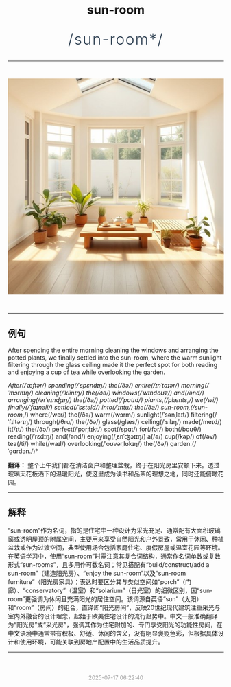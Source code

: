 <div align="center">

# sun-room

<div style="margin: 30px 0;">
<h1 style="font-size: 2.5em; font-weight: 300; letter-spacing: 2px; margin: 0; color: #2c3e50;">
/sun-room*/
</h1>
</div>

</div>

---

<div align="center" style="margin: 40px 0;">

![sun-room](images/sun-room.png)

</div>

---

## 例句

After spending the entire morning cleaning the windows and arranging the potted plants, we finally settled into the sun-room, where the warm sunlight filtering through the glass ceiling made it the perfect spot for both reading and enjoying a cup of tea while overlooking the garden.

*After(/ˈæftər/) spending(/ˈspɛndɪŋ/) the(/ðə/) entire(/ɪnˈtaɪər/) morning(/ˈmɔrnɪŋ/) cleaning(/ˈklinɪŋ/) the(/ðə/) windows(/ˈwɪndoʊz/) and(/ənd/) arranging(/ərˈeɪnʤɪŋ/) the(/ðə/) potted(/ˈpɑtɪd/) plants,(/plænts,/) we(/wi/) finally(/ˈfaɪnəli/) settled(/ˈsɛtəld/) into(/ˈɪntu/) the(/ðə/) sun-room,(/sun-room*,/) where(/wɛr/) the(/ðə/) warm(/wɔrm/) sunlight(/ˈsənˌlaɪt/) filtering(/ˈfɪltərɪŋ/) through(/θru/) the(/ðə/) glass(/glæs/) ceiling(/ˈsilɪŋ/) made(/meɪd/) it(/ɪt/) the(/ðə/) perfect(/ˈpərˌfɪkt/) spot(/spɑt/) for(/fər/) both(/boʊθ/) reading(/ˈrɛdɪŋ/) and(/ənd/) enjoying(/ˌɛnˈʤɔɪɪŋ/) a(/ə/) cup(/kəp/) of(/əv/) tea(/ti/) while(/waɪl/) overlooking(/ˈoʊvərˌlʊkɪŋ/) the(/ðə/) garden.(/ˈgɑrdən./)*

**翻译：** 整个上午我们都在清洁窗户和整理盆栽，终于在阳光房里安顿下来。透过玻璃天花板洒下的温暖阳光，使这里成为读书和品茶的理想之地，同时还能俯瞰花园。

---

## 解释

“sun-room”作为名词，指的是住宅中一种设计为采光充足、通常配有大面积玻璃窗或透明屋顶的附属空间，主要用来享受自然阳光和户外景致，常用于休闲、种植盆栽或作为过渡空间，典型使用场合包括家庭住宅、度假房屋或温室花园等环境。在英语学习中，使用“sun-room”时需注意其复合词结构，通常作名词单数或复数形式“sun-rooms”，且多用作可数名词；常见搭配有“build/construct/add a sun-room”（建造阳光房）、“enjoy the sun-room”以及“sun-room furniture”（阳光房家具）；表达时要区分其与类似空间如“porch”（门廊）、“conservatory”（温室）和“solarium”（日光室）的细微区别，因“sun-room”更强调为休闲且充满阳光的居住空间。该词源自英语“sun”（太阳）和“room”（房间）的组合，直译即“阳光房间”，反映20世纪现代建筑注重采光与室内外融合的设计理念，起始于欧美住宅设计的流行趋势中。中文一般准确翻译为“阳光房”或“采光房”，强调其作为住宅附加的、专门享受阳光的功能性房间，在中文语境中通常带有积极、舒适、休闲的含义，没有明显褒贬色彩，但根据具体设计和使用环境，可能关联到房地产配置中的生活品质提升。


---

<div align="center" style="margin-top: 50px;">
<small style="color: #999; font-size: 0.9em;">2025-07-17 06:22:40</small>
</div>

